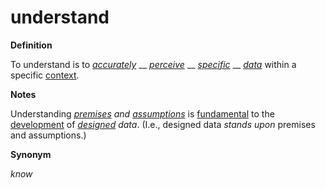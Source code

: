 # understand

**Definition**

To understand is to [_accurately_](https://github.com/gcassel/Modular-Organization-Terminology/blob/master/terms/accuracy.md) __ [_perceive_](https://github.com/gcassel/Modular-Organization-Terminology/blob/master/terms/perceive.md) __ [_specific_](https://github.com/gcassel/Modular-Organizing-Terminology/tree/master/terms/specific.md) __ [_data_](https://github.com/gcassel/Modular-Organization-Terminology/blob/master/terms/data.md) within a specific [context](context.md).

**Notes**

Understanding [_premises_](https://github.com/gcassel/Modular-Organization-Terminology/blob/master/terms/premise.md) _and_ [_assumptions_](https://github.com/gcassel/Modular-Organization-Terminology/blob/master/terms/assume.md) is [fundamental](https://github.com/gcassel/Modular-Organization-Terminology/blob/master/terms/base.md) to the [development](https://github.com/gcassel/Modular-Organization-Terminology/blob/master/terms/develop.md) of [_designed_](https://github.com/gcassel/Modular-Organization-Terminology/blob/master/terms/design.md) _data_. (I.e., designed data _stands upon_ premises and assumptions.)

**Synonym**

_know_
